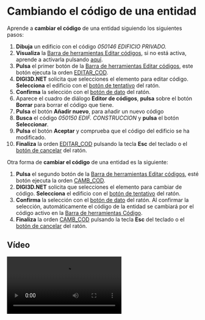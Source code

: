 # Cambiando el código de una entidad

Aprende a **cambiar el código** de una entidad siguiendo los siguientes pasos:

1. **Dibuja** un edificio con el código _050146 EDIFICIO PRIVADO._
2. **Visualiza** la [Barra de herramientas Editar códigos](/digi3d-net/primeros-pasos/comenzando-a-utilizar-digi3d.net/comenzando-con-la-ventana-de-dibujo/BarraDeHerramientasEditarCodigos.html), si no está activa, aprende a activarla pulsando [aquí](/digi3d-net/primeros-pasos/comenzando-a-utilizar-digi3d.net/comenzando-con-la-ventana-de-dibujo/PresentacionDeBarrasHerramientasBasicas.html).
3. **Pulsa** el primer botón de la [Barra de herramientas Editar códigos](/digi3d-net/primeros-pasos/comenzando-a-utilizar-digi3d.net/comenzando-con-la-ventana-de-dibujo/BarraDeHerramientasEditarCodigos.html), este botón ejecuta la orden [EDITAR\_COD](/digi3d-net/primeros-pasos/comenzando-a-utilizar-digi3d.net/comenzando-con-la-ventana-de-dibujo/EDITAR_COD.html).
4. **DIGI3D.NET** solicita que selecciones el elemento para editar código. **Selecciona** el edificio con el [botón de tentativo](cambiando-codigo-entidad.md) del ratón.
5. **Confirma** la selección con el [botón de dato](cambiando-codigo-entidad.md) del ratón.
6. Aparece el cuadro de diálogo **Editor de códigos**, **pulsa** sobre el botón **Borrar** para borrar el código que tiene.
7. **Pulsa** el botón **Añadir nuevo**, para añadir un nuevo código
8. **Busca** el código _050150 EDIF. CONSTRUCCION_ y **pulsa** el botón **Seleccionar**.
9. **Pulsa** el botón **Aceptar** y comprueba que el código del edificio se ha modificado.
10. **Finaliza** la orden [EDITAR\_COD](/digi3d-net/primeros-pasos/comenzando-a-utilizar-digi3d.net/comenzando-con-la-ventana-de-dibujo/EDITAR_COD.html) pulsando la tecla **Esc** del teclado o el [botón de cancelar](cambiando-codigo-entidad.md) del ratón.

Otra forma de **cambiar el código** de una entidad es la siguiente:

1. **Pulsa** el segundo botón de la [Barra de herramientas Editar códigos](/digi3d-net/primeros-pasos/comenzando-a-utilizar-digi3d.net/comenzando-con-la-ventana-de-dibujo/BarraDeHerramientasEditarCodigos.html), esté botón ejecuta la orden [CAMB\_COD](/digi3d-net/primeros-pasos/comenzando-a-utilizar-digi3d.net/comenzando-con-la-ventana-de-dibujo/CAMB_COD.html).
2. **DIGI3D.NET** solicita que selecciones el elemento para cambiar de código. **Selecciona** el edificio con el [botón de tentativo](cambiando-codigo-entidad.md) del ratón.
3. **Confirma** la selección con el [botón de dato](cambiando-codigo-entidad.md) del ratón. Al confirmar la selección, automáticamente el código de la entidad se cambiará por el código activo en la [Barra de herramientas Código](/digi3d-net/primeros-pasos/comenzando-a-utilizar-digi3d.net/comenzando-con-la-ventana-de-dibujo/BarraDeHerramientasCodigo.html).
4. **Finaliza** la orden [CAMB\_COD](/digi3d-net/primeros-pasos/comenzando-a-utilizar-digi3d.net/comenzando-con-la-ventana-de-dibujo/CAMB_COD.html) pulsando la tecla **Esc** del teclado o el [botón de cancelar](cambiando-codigo-entidad.md) del ratón.

## Vídeo

<video controls>
    <source src="https://digi21.blob.core.windows.net/videos-ayuda/Cambiando%20el%20codigo%20de%20una%20entidad%20existente.mp4" type="video/mp4">
</video>

